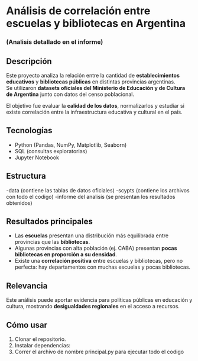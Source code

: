 # Análisis de correlación entre escuelas y bibliotecas en Argentina

### (Analisis detallado en el informe)

## Descripción
Este proyecto analiza la relación entre la cantidad de **establecimientos educativos** y **bibliotecas públicas** en distintas provincias argentinas.  
Se utilizaron **datasets oficiales del Ministerio de Educación y de Cultura de Argentina** junto con datos del censo poblacional.  

El objetivo fue evaluar la **calidad de los datos**, normalizarlos y estudiar si existe correlación entre la infraestructura educativa y cultural en el país.

## Tecnologías
- Python (Pandas, NumPy, Matplotlib, Seaborn)
- SQL (consultas exploratorias)
- Jupyter Notebook

## Estructura
-data (contiene las tablas de datos oficiales)
-scypts (contiene los archivos con todo el codigo)
-informe del analisis (se presentan los resultados obtenidos)

## Resultados principales
- Las **escuelas** presentan una distribución más equilibrada entre provincias que las **bibliotecas**.  
- Algunas provincias con alta población (ej. CABA) presentan **pocas bibliotecas en proporción a su densidad**.  
- Existe una **correlación positiva** entre escuelas y bibliotecas, pero no perfecta: hay departamentos con muchas escuelas y pocas bibliotecas.  

## Relevancia
Este análisis puede aportar evidencia para políticas públicas en educación y cultura, mostrando **desigualdades regionales** en el acceso a recursos.

## Cómo usar
1. Clonar el repositorio.
2. Instalar dependencias:  
3. Correr el archivo de nombre principal.py para ejecutar todo el codigo
